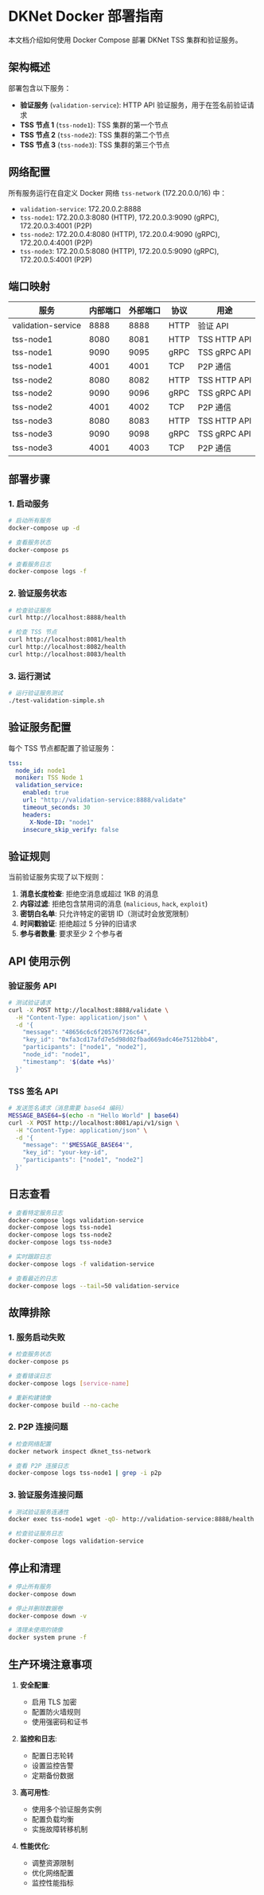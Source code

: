 # DKNet Docker 部署指南

本文档介绍如何使用 Docker Compose 部署 DKNet TSS 集群和验证服务。

## 架构概述

部署包含以下服务：

- **验证服务** (`validation-service`): HTTP API 验证服务，用于在签名前验证请求
- **TSS 节点 1** (`tss-node1`): TSS 集群的第一个节点
- **TSS 节点 2** (`tss-node2`): TSS 集群的第二个节点  
- **TSS 节点 3** (`tss-node3`): TSS 集群的第三个节点

## 网络配置

所有服务运行在自定义 Docker 网络 `tss-network` (172.20.0.0/16) 中：

- `validation-service`: 172.20.0.2:8888
- `tss-node1`: 172.20.0.3:8080 (HTTP), 172.20.0.3:9090 (gRPC), 172.20.0.3:4001 (P2P)
- `tss-node2`: 172.20.0.4:8080 (HTTP), 172.20.0.4:9090 (gRPC), 172.20.0.4:4001 (P2P)
- `tss-node3`: 172.20.0.5:8080 (HTTP), 172.20.0.5:9090 (gRPC), 172.20.0.5:4001 (P2P)

## 端口映射

| 服务 | 内部端口 | 外部端口 | 协议 | 用途 |
|------|----------|----------|------|------|
| validation-service | 8888 | 8888 | HTTP | 验证 API |
| tss-node1 | 8080 | 8081 | HTTP | TSS HTTP API |
| tss-node1 | 9090 | 9095 | gRPC | TSS gRPC API |
| tss-node1 | 4001 | 4001 | TCP | P2P 通信 |
| tss-node2 | 8080 | 8082 | HTTP | TSS HTTP API |
| tss-node2 | 9090 | 9096 | gRPC | TSS gRPC API |
| tss-node2 | 4001 | 4002 | TCP | P2P 通信 |
| tss-node3 | 8080 | 8083 | HTTP | TSS HTTP API |
| tss-node3 | 9090 | 9098 | gRPC | TSS gRPC API |
| tss-node3 | 4001 | 4003 | TCP | P2P 通信 |

## 部署步骤

### 1. 启动服务

```bash
# 启动所有服务
docker-compose up -d

# 查看服务状态
docker-compose ps

# 查看服务日志
docker-compose logs -f
```

### 2. 验证服务状态

```bash
# 检查验证服务
curl http://localhost:8888/health

# 检查 TSS 节点
curl http://localhost:8081/health
curl http://localhost:8082/health  
curl http://localhost:8083/health
```

### 3. 运行测试

```bash
# 运行验证服务测试
./test-validation-simple.sh
```

## 验证服务配置

每个 TSS 节点都配置了验证服务：

```yaml
tss:
  node_id: node1
  moniker: TSS Node 1
  validation_service:
    enabled: true
    url: "http://validation-service:8888/validate"
    timeout_seconds: 30
    headers:
      X-Node-ID: "node1"
    insecure_skip_verify: false
```

## 验证规则

当前验证服务实现了以下规则：

1. **消息长度检查**: 拒绝空消息或超过 1KB 的消息
2. **内容过滤**: 拒绝包含禁用词的消息 (`malicious`, `hack`, `exploit`)
3. **密钥白名单**: 只允许特定的密钥 ID（测试时会放宽限制）
4. **时间戳验证**: 拒绝超过 5 分钟的旧请求
5. **参与者数量**: 要求至少 2 个参与者

## API 使用示例

### 验证服务 API

```bash
# 测试验证请求
curl -X POST http://localhost:8888/validate \
  -H "Content-Type: application/json" \
  -d '{
    "message": "48656c6c6f20576f726c64",
    "key_id": "0xfa3cd17afd7e5d98d02fbad669adc46e7512bbb4",
    "participants": ["node1", "node2"],
    "node_id": "node1",
    "timestamp": '$(date +%s)'
  }'
```

### TSS 签名 API

```bash
# 发送签名请求（消息需要 base64 编码）
MESSAGE_BASE64=$(echo -n "Hello World" | base64)
curl -X POST http://localhost:8081/api/v1/sign \
  -H "Content-Type: application/json" \
  -d '{
    "message": "'$MESSAGE_BASE64'",
    "key_id": "your-key-id",
    "participants": ["node1", "node2"]
  }'
```

## 日志查看

```bash
# 查看特定服务日志
docker-compose logs validation-service
docker-compose logs tss-node1
docker-compose logs tss-node2
docker-compose logs tss-node3

# 实时跟踪日志
docker-compose logs -f validation-service

# 查看最近的日志
docker-compose logs --tail=50 validation-service
```

## 故障排除

### 1. 服务启动失败

```bash
# 检查服务状态
docker-compose ps

# 查看错误日志
docker-compose logs [service-name]

# 重新构建镜像
docker-compose build --no-cache
```

### 2. P2P 连接问题

```bash
# 检查网络配置
docker network inspect dknet_tss-network

# 查看 P2P 连接日志
docker-compose logs tss-node1 | grep -i p2p
```

### 3. 验证服务连接问题

```bash
# 测试验证服务连通性
docker exec tss-node1 wget -qO- http://validation-service:8888/health

# 检查验证服务日志
docker-compose logs validation-service
```

## 停止和清理

```bash
# 停止所有服务
docker-compose down

# 停止并删除数据卷
docker-compose down -v

# 清理未使用的镜像
docker system prune -f
```

## 生产环境注意事项

1. **安全配置**:
   - 启用 TLS 加密
   - 配置防火墙规则
   - 使用强密码和证书

2. **监控和日志**:
   - 配置日志轮转
   - 设置监控告警
   - 定期备份数据

3. **高可用性**:
   - 使用多个验证服务实例
   - 配置负载均衡
   - 实施故障转移机制

4. **性能优化**:
   - 调整资源限制
   - 优化网络配置
   - 监控性能指标
